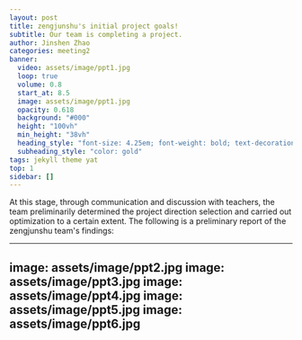 ```yaml
---
layout: post
title: zengjunshu's initial project goals!
subtitle: Our team is completing a project.
author: Jinshen Zhao
categories: meeting2
banner:
  video: assets/image/ppt1.jpg
  loop: true
  volume: 0.8
  start_at: 8.5
  image: assets/image/ppt1.jpg
  opacity: 0.618
  background: "#000"
  height: "100vh"
  min_height: "38vh"
  heading_style: "font-size: 4.25em; font-weight: bold; text-decoration: underline"
  subheading_style: "color: gold"
tags: jekyll theme yat
top: 1
sidebar: []
---
```


At this stage, through communication and discussion with teachers, the team preliminarily determined the project direction selection and carried out optimization to a certain extent. The following is a preliminary report of the zengjunshu team's findings:

---
image: assets/image/ppt2.jpg
image: assets/image/ppt3.jpg
image: assets/image/ppt4.jpg
image: assets/image/ppt5.jpg
image: assets/image/ppt6.jpg
---
